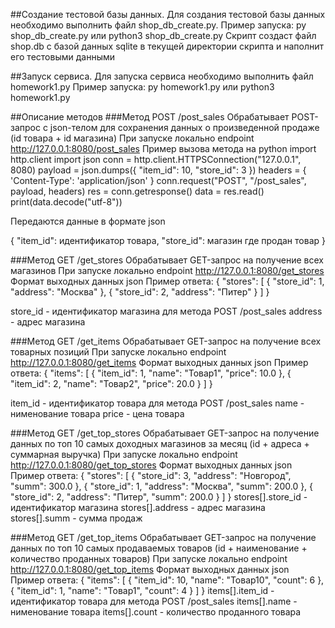 ##Создание тестовой базы данных.
Для создания тестовой базы данных необходимо выполнить файл shop_db_create.py. 
Пример запуска:
py shop_db_create.py
или
python3 shop_db_create.py
Скрипт создаст файл shop.db с базой данных sqlite в текущей директории скрипта и наполнит его тестовыми данными

##Запуск сервиса.
Для запуска сервиса необходимо выполнить файл homework1.py
Пример запуска:
py homework1.py
или
python3 homework1.py

##Описание методов
###Метод POST /post_sales
Обрабатывает POST-запрос с json-телом для сохранения данных о произведенной продаже (id товара + id магазина)
При запуске локально endpoint http://127.0.0.1:8080/post_sales
Пример вызова метода на python
import http.client
import json
conn = http.client.HTTPSConnection("127.0.0.1", 8080)
payload = json.dumps({
  "item_id": 10,
  "store_id": 3
})
headers = {
  'Content-Type': 'application/json'
}
conn.request("POST", "/post_sales", payload, headers)
res = conn.getresponse()
data = res.read()
print(data.decode("utf-8"))

Передаются данные в формате json

{
  "item_id": идентификатор товара,
  "store_id": магазин где продан товар
}

###Метод GET /get_stores
Обрабатывает GET-запрос на получение всех магазинов
При запуске локально endpoint http://127.0.0.1:8080/get_stores
Формат выходных данных json
Пример ответа:
{
    "stores": [
        {
            "store_id": 1,
            "address": "Москва"
        },
        {
            "store_id": 2,
            "address": "Питер"
        }
    ]
}

store_id - идентификатор магазина для метода POST /post_sales
address - адрес магазина 

###Метод GET /get_items
Обрабатывает GET-запрос на получение всех товарных позиций
При запуске локально endpoint http://127.0.0.1:8080/get_items
Формат выходных данных json
Пример ответа:
{
    "items": [
        {
            "item_id": 1,
            "name": "Товар1",
            "price": 10.0
        },
        {
            "item_id": 2,
            "name": "Товар2",
            "price": 20.0
        }
    ]
}

item_id - идентификатор товара для метода POST /post_sales
name - нименование товара
price - цена товара

###Метод GET /get_top_stores
Обрабатывает GET-запрос на получение данных по топ 10 самых доходных магазинов за месяц (id + адреса + суммарная выручка)
При запуске локально endpoint http://127.0.0.1:8080/get_top_stores
Формат выходных данных json
Пример ответа:
{
    "stores": [
        {
            "store_id": 3,
            "address": "Новгород",
            "summ": 300.0
        },
        {
            "store_id": 1,
            "address": "Москва",
            "summ": 200.0
        },
        {
            "store_id": 2,
            "address": "Питер",
            "summ": 200.0
        }
    ]
}
stores[].store_id - идентификатор магазина
stores[].address - адрес магазина 
stores[].summ - сумма продаж

###Метод GET /get_top_items
Обрабатывает GET-запрос на получение данных по топ 10 самых продаваемых товаров (id + наименование + количество проданных товаров)
При запуске локально endpoint http://127.0.0.1:8080/get_top_items
Формат выходных данных json
Пример ответа:
{
    "items": [
        {
            "item_id": 10,
            "name": "Товар10",
            "count": 6
        },
        {
            "item_id": 1,
            "name": "Товар1",
            "count": 4
        }
    ]
}
items[].item_id - идентификатор товара для метода POST /post_sales
items[].name - нименование товара
items[].count - количество проданного товара

